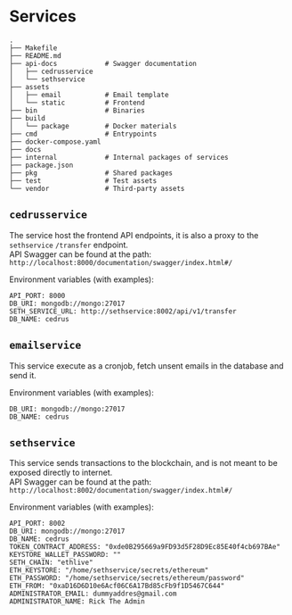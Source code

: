 # Services

```shell
.
├── Makefile
├── README.md
├── api-docs            # Swagger documentation
│   ├── cedrusservice
│   └── sethservice
├── assets
│   ├── email           # Email template
│   └── static          # Frontend
├── bin                 # Binaries
├── build
│   └── package         # Docker materials
├── cmd                 # Entrypoints
├── docker-compose.yaml
├── docs
├── internal            # Internal packages of services
├── package.json
├── pkg                 # Shared packages
├── test                # Test assets
└── vendor              # Third-party assets
```

## `cedrusservice`

The service host the frontend API endpoints, it is also a proxy to the `sethservice` `/transfer` endpoint.  
API Swagger can be found at the path: `http://localhost:8000/documentation/swagger/index.html#/`

Environment variables (with examples):
    
    API_PORT: 8000
    DB_URI: mongodb://mongo:27017
    SETH_SERVICE_URL: http://sethservice:8002/api/v1/transfer
    DB_NAME: cedrus

## `emailservice`

This service execute as a cronjob, fetch unsent emails in the database and send it.

Environment variables (with examples):

    DB_URI: mongodb://mongo:27017
    DB_NAME: cedrus

## `sethservice`

This service sends transactions to the blockchain, and is not meant to be exposed directly to internet.  
API Swagger can be found at the path: `http://localhost:8002/documentation/swagger/index.html#/`

Environment variables (with examples):

    API_PORT: 8002
    DB_URI: mongodb://mongo:27017
    DB_NAME: cedrus
    TOKEN_CONTRACT_ADDRESS: "0xde0B295669a9FD93d5F28D9Ec85E40f4cb697BAe"
    KEYSTORE_WALLET_PASSWORD: ""
    SETH_CHAIN: "ethlive"
    ETH_KEYSTORE: "/home/sethservice/secrets/ethereum"
    ETH_PASSWORD: "/home/sethservice/secrets/ethereum/password"
    ETH_FROM: "0xaD16D6D10e6Acf06C6A17Bd85cFb9f1D5467C644"
    ADMINISTRATOR_EMAIL: dummyaddres@gmail.com
    ADMINISTRATOR_NAME: Rick The Admin
